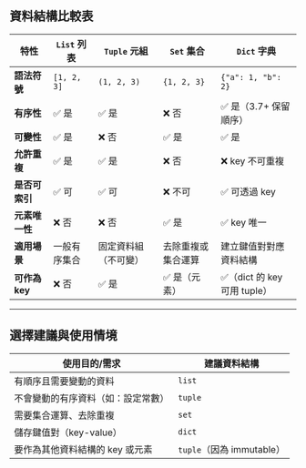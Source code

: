 ## 資料結構比較表
| 特性           | `List` 列表  | `Tuple` 元組         | `Set` 集合         | `Dict` 字典                 |
| -------------- | ------------ | -------------------- | ------------------ | --------------------------- |
| **語法符號**   | `[1, 2, 3]`  | `(1, 2, 3)`          | `{1, 2, 3}`        | `{"a": 1, "b": 2}`          |
| **有序性**     | ✅ 是         | ✅ 是                 | ❌ 否               | ✅ 是（3.7+ 保留順序）       |
| **可變性**     | ✅ 是         | ❌ 否                 | ✅ 是               | ✅ 是                        |
| **允許重複**   | ✅ 是         | ✅ 是                 | ❌ 否               | ❌ key 不可重複              |
| **是否可索引** | ✅ 可         | ✅ 可                 | ❌ 不可             | ✅ 可透過 key                |
| **元素唯一性** | ❌ 否         | ❌ 否                 | ✅ 是               | ✅ key 唯一                  |
| **適用場景**   | 一般有序集合 | 固定資料組（不可變） | 去除重複或集合運算 | 建立鍵值對對應資料結構      |
| **可作為 key** | ❌ 否         | ✅ 是                 | ✅ 是（元素）       | ✅（dict 的 key 可用 tuple） |
---

## 選擇建議與使用情境
| 使用目的/需求                      | 建議資料結構              |
| ---------------------------------- | ------------------------- |
| 有順序且需要變動的資料             | `list`                    |
| 不會變動的有序資料（如：設定常數） | `tuple`                   |
| 需要集合運算、去除重複             | `set`                     |
| 儲存鍵值對（key-value）            | `dict`                    |
| 要作為其他資料結構的 key 或元素    | `tuple`（因為 immutable） |
